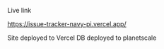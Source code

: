 Live link

https://issue-tracker-navy-pi.vercel.app/

Site deployed to Vercel
DB deployed to planetscale
